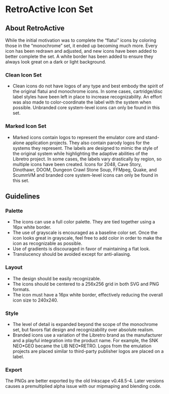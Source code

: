 RetroActive Icon Set
====================

About RetroActive
-----------------

While the initial motivation was to complete the “flatui” icons by coloring those in the “monochrome” set, it ended up becoming much more. Every icon has been redrawn and adjusted, and new icons have been added to better complete the set. A white border has been added to ensure they always look great on a dark or light background.

### Clean Icon Set

 * Clean icons do not have logos of any type and best embody the spirit of the original flatui and monochrome icons. In some cases, cartridge/disc label styles have been left in place to increase recognizability. An effort was also made to color-coordinate the label with the system when possible. Unbranded core system-level icons can only be found in this set.

### Marked Icon Set

 * Marked icons contain logos to represent the emulator core and stand-alone application projects. They also contain parody logos for the systems they represent. The labels are designed to mimic the style of the original system while highlighting the adaptive abilities of the Libretro project.  In some cases, the labels vary drastically by region, so multiple icons have been created. Icons for 2048, Cave Story, Dinothawr, DOOM, Dungeon Crawl Stone Soup, FFMpeg, Quake, and ScummVM and branded core system-level icons can only be found in this set.

Guidelines
----------

### Palette

 * The icons can use a full color palette. They are tied together using a 16px white border.
 * The use of grayscale is encouraged as a baseline color set.  Once the icon looks great in grayscale, feel free to add color in order to make the icon as recognizable as possible.
 * Use of gradients is discouraged in favor of maintaining a flat look.
 * Translucency should be avoided except for anti-aliasing.

### Layout

 * The design should be easily recognizable.
 * The icons should be centered to a 256x256 grid in both SVG and PNG formats.
 * The icon must have a 16px white border, effectively reducing the overall icon size to 240x240.
 
### Style

 * The level of detail is expanded beyond the scope of the monochrome set, but favors flat design and recognizability over absolute realism.
 * Branded icons use a variation of the Libretro brand as the manufacturer and a playful integration into the product name.  For example, the SNK NEO•GEO became the LIB NEO•RETRO.  Logos from the emulation projects are placed similar to third-party publisher logos are placed on a label.

### Export

The PNGs are better exported by the old Inkscape v0.48.5-4. Later versions causes a premultiplied alpha issue with our mipmaping and blending code.
